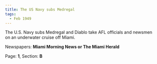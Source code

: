 ```yaml
---  
title: The US Navy subs Medregal  
tags:  
  - Feb 1949  
---  
```

  
The U.S. Navy subs Medregal and Diablo take AFL officials and newsmen on an underwater cruise off Miami.  
  
Newspapers: **Miami Morning News or The Miami Herald**  
  
Page: **1**, Section: **B** 
